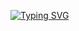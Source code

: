 [![Typing SVG](https://readme-typing-svg.herokuapp.com?center=true&lines=Hi%2C+I'm+Arne)](https://git.io/typing-svg)
